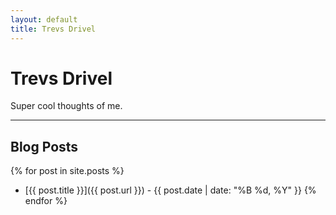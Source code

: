 ```yaml
---
layout: default
title: Trevs Drivel
---
```


# Trevs Drivel

Super cool thoughts of me.

---

## Blog Posts

{% for post in site.posts %}
- [{{ post.title }}]({{ post.url }}) - {{ post.date | date: "%B %d, %Y" }}
{% endfor %}
